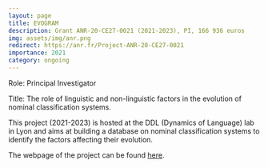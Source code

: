 ```yaml
---
layout: page
title: EVOGRAM
description: Grant ANR-20-CE27-0021 (2021-2023), PI, 166 936 euros
img: assets/img/anr.png
redirect: https://anr.fr/Project-ANR-20-CE27-0021
importance: 2021
category: ongoing
---
```


Role: Principal Investigator

Title: The role of linguistic and non-linguistic factors in the evolution of nominal classification systems.

This project (2021-2023) is hosted at the DDL (Dynamics of Language) lab in Lyon and aims at building a database on nominal classification systems to identify the factors affecting their evolution.

The webpage of the project can be found [here](https://anr.fr/Project-ANR-20-CE27-0021).

